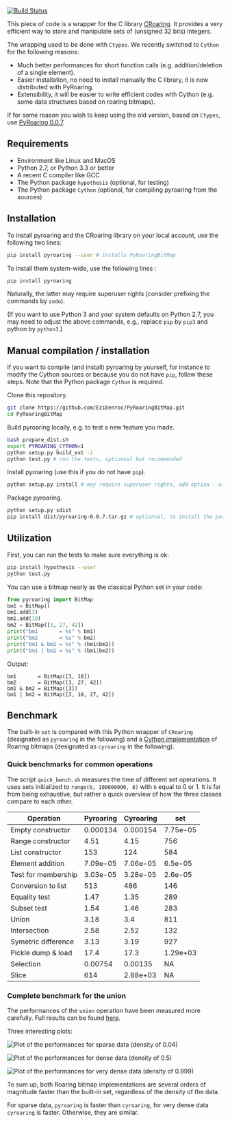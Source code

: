 [![Build Status](https://travis-ci.org/Ezibenroc/PyRoaringBitMap.svg?branch=master)](https://travis-ci.org/Ezibenroc/PyRoaringBitMap)

This piece of code is a wrapper for the C library [CRoaring](https://github.com/RoaringBitmap/CRoaring).
It provides a very efficient way to store and manipulate sets of (unsigned 32 bits) integers.

The wrapping used to be done with ``Ctypes``. We recently switched to ``Cython`` for the following reasons:

* Much better performances for short function calls (e.g. addition/deletion of a single element).
* Easier installation, no need to install manually the C library, it is now distributed with PyRoaring.
* Extensibility, it will be easier to write efficient codes with Cython (e.g. some data structures based on roaring bitmaps).

If for some reason you wish to keep using the old version, based on ``Ctypes``, use [PyRoaring 0.0.7](https://github.com/Ezibenroc/PyRoaringBitMap/tree/0.0.7).

## Requirements

- Environment like Linux and MacOS
- Python 2.7, or Python 3.3 or better
- A recent C compiler like GCC
- The Python package ``hypothesis`` (optional, for testing)
- The Python package ``Cython`` (optional, for compiling pyroaring from the sources)

## Installation


To install pyroaring and the CRoaring library on your local account, use the following two lines:
```bash
pip install pyroaring --user # installs PyRoaringBitMap
```
To install them  system-wide, use the following lines :
```bash
pip install pyroaring
```

Naturally, the latter may require superuser rights (consider prefixing the commands by  ``sudo``).


(If you want to use Python 3 and your system defaults on Python 2.7, you may need to adjust the above commands, e.g., replace ``pip`` by ``pip3`` and python by ``python3``.)

## Manual compilation / installation

If you want to compile (and install) pyroaring by yourself, for instance to modify the Cython sources or because you do not have ``pip``, follow these steps.
Note that the Python package ``Cython`` is required.

Clone this repository.
```bash
git clone https://github.com/Ezibenroc/PyRoaringBitMap.git
cd PyRoaringBitMap
```

Build pyroaring locally, e.g. to test a new feature you made.
```bash
bash prepare_dist.sh
export PYROARING_CYTHON=1
python setup.py build_ext -i
python test.py # run the tests, optionnal but recommended
```

Install pyroaring (use this if you do not have ``pip``).
```bash
python setup.py install # may require superuser rights, add option --user if you wish to install it on your local account 
```

Package pyroaring.
```bash
python setup.py sdist
pip install dist/pyroaring-0.0.7.tar.gz # optionnal, to install the package
```

## Utilization

First, you can run the tests to make sure everything is ok:
```bash
pip install hypothesis --user
python test.py
```

You can use a bitmap nearly as the classical Python set in your code:
```python
from pyroaring import BitMap
bm1 = BitMap()
bm1.add(3)
bm1.add(18)
bm2 = BitMap([3, 27, 42])
print("bm1       = %s" % bm1)
print("bm2       = %s" % bm2)
print("bm1 & bm2 = %s" % (bm1&bm2))
print("bm1 | bm2 = %s" % (bm1|bm2))
```

Output:
```
bm1       = BitMap([3, 18])
bm2       = BitMap([3, 27, 42])
bm1 & bm2 = BitMap([3])
bm1 | bm2 = BitMap([3, 18, 27, 42])
```

## Benchmark

The built-in `set` is compared with this Python wrapper of `CRoaring` (designated as `pyroaring` in the following) and a [Cython implementation](https://github.com/andreasvc/roaringbitmap) of Roaring bitmaps (designated as `cyroaring` in the following).

### Quick benchmarks for common operations

The script ``quick_bench.sh`` measures the time of different set operations. It uses sets initialized to ``range(b, 100000000, 8)`` with ``b`` equal to 0 or 1. It is far from being exhaustive, but rather a quick overview of how the three classes compare to each other.

| Operation           | Pyroaring | Cyroaring |      set |
| ------------------- | --------- | --------- | -------- |
| Empty constructor   |  0.000134 |  0.000154 | 7.75e-05 |
| Range constructor   |      4.51 |      4.15 |      756 |
| List constructor    |       153 |       124 |      584 |
| Element addition    |  7.09e-05 |  7.06e-05 |  6.5e-05 |
| Test for membership |  3.03e-05 |  3.28e-05 |  2.6e-05 |
| Conversion to list  |       513 |       486 |      146 |
| Equality test       |      1.47 |      1.35 |      289 |
| Subset test         |      1.54 |      1.46 |      283 |
| Union               |      3.18 |       3.4 |      811 |
| Intersection        |      2.58 |      2.52 |      132 |
| Symetric difference |      3.13 |      3.19 |      927 |
| Pickle dump & load  |      17.4 |      17.3 | 1.29e+03 |
| Selection           |   0.00754 |   0.00135 |       NA |
| Slice               |       614 |  2.88e+03 |       NA |

### Complete benchmark for the union

The performances of the `union` operation have been measured more carefully. Full results can be found [here](https://github.com/Ezibenroc/roaring_analysis/blob/master/python_analysis.ipynb).

Three interesting plots:

![Plot of the performances for sparse data (density of 0.04)](benchmark_sparse.png)

![Plot of the performances for dense data (density of 0.5)](benchmark_dense.png)

![Plot of the performances for very dense data (density of 0.999)](benchmark_very_dense.png)

To sum up, both Roaring bitmap implementations are several orders of magnitude faster than the built-in set, regardless of the density of the data.

For sparse data, `pyroaring` is faster than `cyroaring`, for very dense data `cyroaring` is faster. Otherwise, they are similar.
